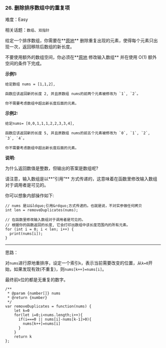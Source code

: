 ### 26. 删除排序数组中的重复项

难度：Easy

相关话题：`数组`、`双指针`

给定一个排序数组，你需要在**[原地](http://baike.baidu.com/item/%E5%8E%9F%E5%9C%B0%E7%AE%97%E6%B3%95)** 删除重复出现的元素，使得每个元素只出现一次，返回移除后数组的新长度。



不要使用额外的数组空间，你必须在**[原地](https://baike.baidu.com/item/%E5%8E%9F%E5%9C%B0%E7%AE%97%E6%B3%95)
修改输入数组** 并在使用 O(1) 额外空间的条件下完成。



**示例1:** 



```
给定数组 nums = [1,1,2], 

函数应该返回新的长度 2, 并且原数组 nums的前两个元素被修改为 `1`, `2`。 

你不需要考虑数组中超出新长度后面的元素。
```


**示例2:** 



```
给定nums= [0,0,1,1,1,2,2,3,3,4],

函数应该返回新的长度 5, 并且原数组 nums的前五个元素被修改为 `0`, `1`, `2`, `3`, `4`。

你不需要考虑数组中超出新长度后面的元素。
```


**说明:** 



为什么返回数值是整数，但输出的答案是数组呢?



请注意，输入数组是以**&ldquo;引用&rdquo;** 方式传递的，这意味着在函数里修改输入数组对于调用者是可见的。



你可以想象内部操作如下:



```
// nums 是以&ldquo;引用&rdquo;方式传递的。也就是说，不对实参做任何拷贝
int len = removeDuplicates(nums);

// 在函数里修改输入数组对于调用者是可见的。
// 根据你的函数返回的长度, 它会打印出数组中该长度范围内的所有元素。
for (int i = 0; i < len; i++) {
  print(nums[i]);
}
```



-----

思路：

对`nums`进行原地重排序，设定一个索引`k`，表示当前需要改变的位置，从`k=0`开始，如果发现有效(不重复)，则`nums[k++]=nums[i]`。

最终前`k`位的都是无重复的数字。

```
/**
 * @param {number[]} nums
 * @return {number}
 */
var removeDuplicates = function(nums) {
    let k=0
    for(let i=0;i<nums.length;i++){
      if(i===0 || nums[i]-nums[k-1]>0){
        nums[k++]=nums[i]
      }
    }
    return k
};
```

